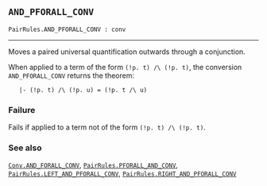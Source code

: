 ## `AND_PFORALL_CONV`

``` hol4
PairRules.AND_PFORALL_CONV : conv
```

------------------------------------------------------------------------

Moves a paired universal quantification outwards through a conjunction.

When applied to a term of the form `(!p. t) /\ (!p. t)`, the conversion
`AND_PFORALL_CONV` returns the theorem:

``` hol4
   |- (!p. t) /\ (!p. u) = (!p. t /\ u)
```

### Failure

Fails if applied to a term not of the form `(!p. t) /\ (!p. t)`.

### See also

[`Conv.AND_FORALL_CONV`](#Conv.AND_FORALL_CONV),
[`PairRules.PFORALL_AND_CONV`](#PairRules.PFORALL_AND_CONV),
[`PairRules.LEFT_AND_PFORALL_CONV`](#PairRules.LEFT_AND_PFORALL_CONV),
[`PairRules.RIGHT_AND_PFORALL_CONV`](#PairRules.RIGHT_AND_PFORALL_CONV)
